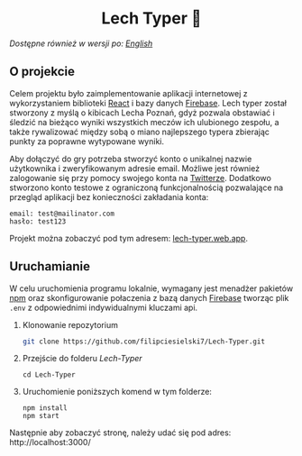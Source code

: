 <h1 align="center">
    Lech Typer 🔵
</h1>

_Dostępne również w wersji po: [English](README.md)_

## O projekcie

Celem projektu było zaimplementowanie aplikacji internetowej z wykorzystaniem biblioteki [React](https://reactjs.org/) i bazy danych [Firebase](https://firebase.google.com/). Lech typer został stworzony z myślą o kibicach Lecha Poznań, gdyż pozwala obstawiać i śledzić na bieżąco wyniki wszystkich meczów ich ulubionego zespołu, a także rywalizować między sobą o miano najlepszego typera zbierając punkty za poprawne wytypowane wyniki.

Aby dołączyć do gry potrzeba stworzyć konto o unikalnej nazwie użytkownika i zweryfikowanym adresie email. Możliwe jest również zalogowanie się przy pomocy swojego konta na [Twitterze](https://twitter.com/). Dodatkowo stworzono konto testowe z ograniczoną funkcjonalnością pozwalające na przegląd aplikacji bez konieczności zakładania konta:

```
email: test@mailinator.com
hasło: test123
```

Projekt można zobaczyć pod tym adresem: [lech-typer.web.app](https://lech-typer.web.app/).

## Uruchamianie

W celu uruchomienia programu lokalnie, wymagany jest menadżer pakietów [npm](https://www.npmjs.com/) oraz skonfigurowanie połaczenia z bazą danych [Firebase](https://firebase.google.com/) tworząc plik `.env` z odpowiednimi indywidualnymi kluczami api.

1. Klonowanie repozytorium
   ```sh
   git clone https://github.com/filipciesielski7/Lech-Typer.git
   ```
2. Przejście do folderu _Lech-Typer_
   ```
   cd Lech-Typer
   ```
3. Uruchomienie poniższych komend w tym folderze:
   ```
   npm install
   npm start
   ```

Następnie aby zobaczyć stronę, należy udać się pod adres: http://localhost:3000/
